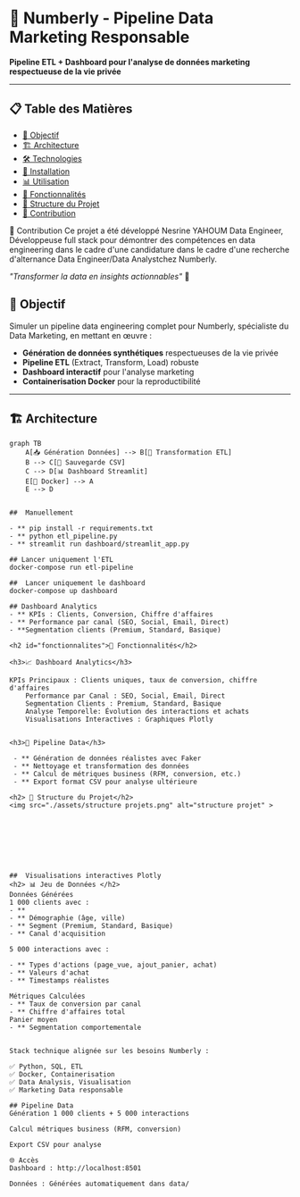 # 🚀 Numberly - Pipeline Data Marketing Responsable

**Pipeline ETL + Dashboard pour l'analyse de données marketing respectueuse de la vie privée**

---

## 📋 Table des Matières
- [🎯 Objectif](#-objectif)
- [🏗️ Architecture](#️-architecture)
- [🛠️ Technologies](#️-technologies)
- [🚀 Installation](#-installation)
- [📊 Utilisation](#-utilisation)
- [🎨 Fonctionnalités](#-fonctionnalités)
- [📁 Structure du Projet](#-structure-du-projet)
- [🤝 Contribution](#-contribution)

🤝 Contribution
Ce projet a été développé Nesrine YAHOUM Data Engineer, Développeuse full stack  pour démontrer des compétences en data engineering dans le cadre d'une candidature  dans le cadre d'une recherche d'alternance Data Engineer/Data Analystchez  Numberly.

<p><em>"Transformer la data en insights actionnables"</em> 🚀</p>

## 🎯 Objectif

Simuler un pipeline data engineering complet pour Numberly, spécialiste du Data Marketing, en mettant en œuvre :
- **Génération de données synthétiques** respectueuses de la vie privée
- **Pipeline ETL** (Extract, Transform, Load) robuste
- **Dashboard interactif** pour l'analyse marketing
- **Containerisation Docker** pour la reproductibilité

---

## 🏗️ Architecture

```mermaid
graph TB
    A[📥 Génération Données] --> B[🔄 Transformation ETL]
    B --> C[💾 Sauvegarde CSV]
    C --> D[📊 Dashboard Streamlit]
    E[🐳 Docker] --> A
    E --> D
    

##  Manuellement

- ** pip install -r requirements.txt
- ** python etl_pipeline.py
- ** streamlit run dashboard/streamlit_app.py

## Lancer uniquement l'ETL
docker-compose run etl-pipeline

##  Lancer uniquement le dashboard
docker-compose up dashboard

## Dashboard Analytics
- ** KPIs : Clients, Conversion, Chiffre d'affaires
- ** Performance par canal (SEO, Social, Email, Direct)
- **Segmentation clients (Premium, Standard, Basique)

<h2 id="fonctionnalites">🎨 Fonctionnalités</h2>

<h3>📈 Dashboard Analytics</h3>

KPIs Principaux : Clients uniques, taux de conversion, chiffre d'affaires
    Performance par Canal : SEO, Social, Email, Direct
    Segmentation Clients : Premium, Standard, Basique
    Analyse Temporelle: Évolution des interactions et achats
    Visualisations Interactives : Graphiques Plotly


<h3>🔧 Pipeline Data</h3>

 - ** Génération de données réalistes avec Faker
 - ** Nettoyage et transformation des données
 - ** Calcul de métriques business (RFM, conversion, etc.)
 - ** Export format CSV pour analyse ultérieure

<h2> 📁 Structure du Projet</h2>
<img src="./assets/structure projets.png" alt="structure projet" >








##  Visualisations interactives Plotly
<h2> 📊 Jeu de Données </h2>
Données Générées
1 000 clients avec :
- **
- ** Démographie (âge, ville)
- ** Segment (Premium, Standard, Basique)
- ** Canal d'acquisition

5 000 interactions avec :

- ** Types d'actions (page_vue, ajout_panier, achat)
- ** Valeurs d'achat
- ** Timestamps réalistes

Métriques Calculées
- ** Taux de conversion par canal
- ** Chiffre d'affaires total
Panier moyen
- ** Segmentation comportementale


Stack technique alignée sur les besoins Numberly :

✅ Python, SQL, ETL
✅ Docker, Containerisation
✅ Data Analysis, Visualisation
✅ Marketing Data responsable

## Pipeline Data
Génération 1 000 clients + 5 000 interactions

Calcul métriques business (RFM, conversion)

Export CSV pour analyse

🌐 Accès
Dashboard : http://localhost:8501

Données : Générées automatiquement dans data/